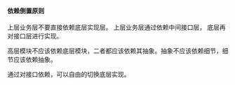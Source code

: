 ####  依赖倒置原则

上层业务层不要直接依赖底层实现层。
上层业务层通过依赖中间接口层， 底层再对接口层进行实现。

高层模块不应该依赖底层模块，二者都应该依赖其抽象。抽象不应该依赖细节，细节应该依赖抽象。


通过对接口依赖，可以自由的切换底层实现。





